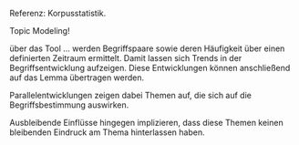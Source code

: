 Referenz: Korpusstatistik.

Topic Modeling!

über das Tool ... werden Begriffspaare sowie deren Häufigkeit über einen definierten Zeitraum ermittelt. Damit lassen sich Trends in der Begriffsentwicklung aufzeigen. Diese Entwicklungen können anschließend auf das Lemma übertragen werden.

Parallelentwicklungen zeigen dabei Themen auf, die sich auf die Begriffsbestimmung auswirken.

Ausbleibende Einflüsse hingegen implizieren, dass diese Themen keinen bleibenden Eindruck am Thema hinterlassen haben.